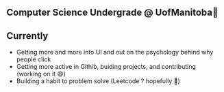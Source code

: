 ## Computer Science Undergrade @ UofManitoba👋

## Currently 
- Getting more and more into UI and out on the psychology behind why people click
- Getting more active in Githib, buiding projects, and contributing (working on it 😄)
- Building a habit to problem solve (Leetcode ? hopefully 🤔)

<!--
**CMarcoA/CMarcoA** is a ✨ _special_ ✨ repository because its `README.md` (this file) appears on your GitHub profile.

Here are some ideas to get you started:

- 🔭 I’m currently working on ...
- 🌱 I’m currently learning ...
- 👯 I’m looking to collaborate on ...
- 🤔 I’m looking for help with ...
- 💬 Ask me about ...
- 📫 How to reach me: ...
- 😄 Pronouns: ...
- ⚡ Fun fact: ...
-->
